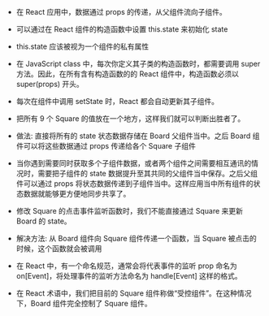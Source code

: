 - 在 React 应用中，数据通过 props 的传递，从父组件流向子组件。

- 可以通过在 React 组件的构造函数中设置 this.state 来初始化 state

- this.state 应该被视为一个组件的私有属性

- 在 JavaScript class 中，每次你定义其子类的构造函数时，都需要调用 super 方法。因此，在所有含有构造函数的的 React 组件中，构造函数必须以 super(props) 开头。

- 每次在组件中调用 setState 时，React 都会自动更新其子组件。

- 把所有 9 个 Square 的值放在一个地方，这样我们就可以判断出胜者了。

- 做法: 直接将所有的 state 状态数据存储在 Board 父组件当中。之后 Board 组件可以将这些数据通过 props 传递给各个 Square 子组件

- 当你遇到需要同时获取多个子组件数据，或者两个组件之间需要相互通讯的情况时，需要把子组件的 state 数据提升至其共同的父组件当中保存。之后父组件可以通过 props 将状态数据传递到子组件当中。这样应用当中所有组件的状态数据就能够更方便地同步共享了。

- 修改 Square 的点击事件监听函数时，我们不能直接通过 Square 来更新 Board 的 state。

- 解决方法: 从 Board 组件向 Square 组件传递一个函数，当 Square 被点击的时候，这个函数就会被调用

- 在 React 中，有一个命名规范，通常会将代表事件的监听 prop 命名为 on[Event]，将处理事件的监听方法命名为 handle[Event] 这样的格式。

- 在 React 术语中，我们把目前的 Square 组件称做“受控组件”。在这种情况下，Board 组件完全控制了 Square 组件。
